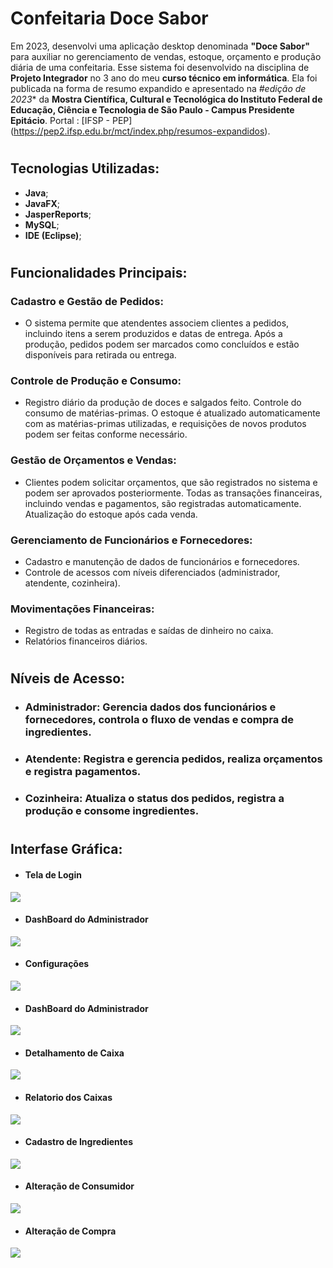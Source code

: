 # **Confeitaria Doce Sabor**

Em 2023, desenvolvi uma aplicação desktop denominada **"Doce Sabor"** para auxiliar no gerenciamento de vendas, estoque, orçamento e produção diária de uma confeitaria. Esse sistema foi desenvolvido na disciplina de **Projeto Integrador** no 3 ano do meu **curso técnico em informática**. Ela foi publicada na forma de resumo expandido e apresentado na *#edição de 2023** da **Mostra Científica, Cultural e Tecnológica do Instituto Federal de Educação, Ciência e Tecnologia de São Paulo - Campus Presidente Epitácio**. Portal : [IFSP - PEP] (https://pep2.ifsp.edu.br/mct/index.php/resumos-expandidos).

#

## **Tecnologias Utilizadas:**
- **Java**;
- **JavaFX**;
- **JasperReports**;
- **MySQL**;
-  **IDE (Eclipse)**;

#

## **Funcionalidades Principais:**

### Cadastro e Gestão de Pedidos:
- O sistema permite que atendentes associem clientes a pedidos, incluindo itens a serem produzidos e datas de entrega. Após a produção, pedidos podem ser marcados como concluídos e estão disponíveis para retirada ou entrega.

### Controle de Produção e Consumo:
- Registro diário da produção de doces e salgados feito. Controle do consumo de matérias-primas. O estoque é atualizado automaticamente com as matérias-primas utilizadas, e requisições de novos produtos podem ser feitas conforme necessário.

### Gestão de Orçamentos e Vendas:
- Clientes podem solicitar orçamentos, que são registrados no sistema e podem ser aprovados posteriormente. Todas as transações financeiras, incluindo vendas e pagamentos, são registradas automaticamente. Atualização do estoque após cada venda.

### Gerenciamento de Funcionários e Fornecedores:
- Cadastro e manutenção de dados de funcionários e fornecedores.
- Controle de acessos com níveis diferenciados (administrador, atendente, cozinheira).

### Movimentações Financeiras:
- Registro de todas as entradas e saídas de dinheiro no caixa.
- Relatórios financeiros diários.

#

## **Níveis de Acesso:**

- ### Administrador: Gerencia dados dos funcionários e fornecedores, controla o fluxo de vendas e compra de ingredientes.
- ### Atendente: Registra e gerencia pedidos, realiza orçamentos e registra pagamentos.
- ### Cozinheira: Atualiza o status dos pedidos, registra a produção e consome ingredientes.

#

## **Interfase Gráfica:**

- #### Tela de Login
<img src="TelaLogin.png">

- #### DashBoard do Administrador
<img src="TelaPrincipalAdm.png">

- #### Configurações
<img src="TelaConfiguracoes.png">

- #### DashBoard do Administrador
<img src="TelaPrincipalAdm.png">

- #### Detalhamento de Caixa
<img src="TelaDetalhamentoCaixa.png">

- #### Relatorio dos Caixas
<img src="TelaVisualizacaoCaixas.PNG">

- #### Cadastro de Ingredientes
<img src="TelaCadastroIngrediente.png">

- #### Alteração de Consumidor
<img src="TelaAlteracaoConsumidor.PNG">

- #### Alteração de Compra
<img src="TelaAlteracaoCompra.PNG">
